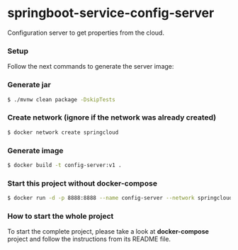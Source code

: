 # springboot-service-config-server

Configuration server to get properties from the cloud. 

### Setup

Follow the next commands to generate the server image:

### Generate jar

```bash
$ ./mvnw clean package -DskipTests
```

### Create network (ignore if the network was already created)

```bash
$ docker network create springcloud
```

### Generate image

```bash
$ docker build -t config-server:v1 .
```

### Start this project without docker-compose

```bash
$ docker run -d -p 8888:8888 --name config-server --network springcloud config-server:v1
```
### How to start the whole project

To start the complete project, please take a look at **docker-compose** project and follow the instructions from its README file.